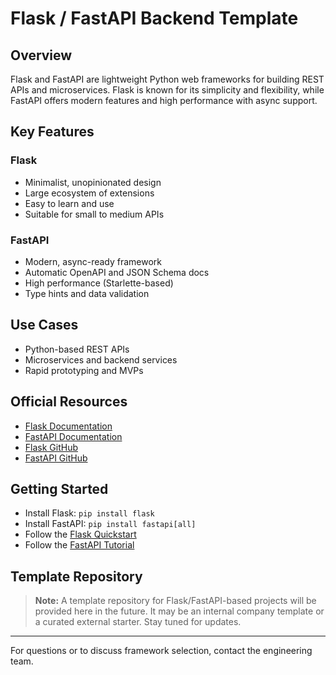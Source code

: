 # Flask / FastAPI Backend Template

## Overview

Flask and FastAPI are lightweight Python web frameworks for building REST APIs and microservices. Flask is known for its simplicity and flexibility, while FastAPI offers modern features and high performance with async support.

## Key Features

### Flask

- Minimalist, unopinionated design
- Large ecosystem of extensions
- Easy to learn and use
- Suitable for small to medium APIs

### FastAPI

- Modern, async-ready framework
- Automatic OpenAPI and JSON Schema docs
- High performance (Starlette-based)
- Type hints and data validation

## Use Cases

- Python-based REST APIs
- Microservices and backend services
- Rapid prototyping and MVPs

## Official Resources

- [Flask Documentation](https://flask.palletsprojects.com/)
- [FastAPI Documentation](https://fastapi.tiangolo.com/)
- [Flask GitHub](https://github.com/pallets/flask)
- [FastAPI GitHub](https://github.com/tiangolo/fastapi)

## Getting Started

- Install Flask: `pip install flask`
- Install FastAPI: `pip install fastapi[all]`
- Follow the [Flask Quickstart](https://flask.palletsprojects.com/en/latest/quickstart/)
- Follow the [FastAPI Tutorial](https://fastapi.tiangolo.com/tutorial/)

## Template Repository
>
> **Note:** A template repository for Flask/FastAPI-based projects will be provided here in the future. It may be an internal company template or a curated external starter. Stay tuned for updates.

---
For questions or to discuss framework selection, contact the engineering team.
